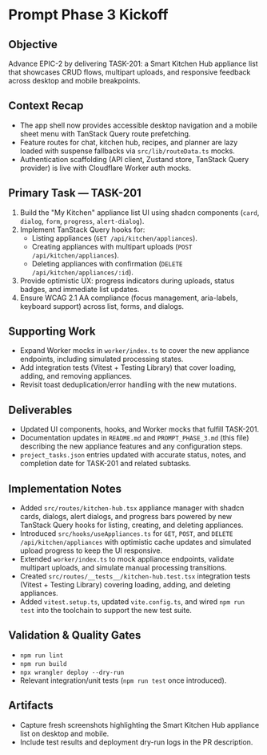 # Prompt Phase 3 Kickoff

## Objective
Advance EPIC-2 by delivering TASK-201: a Smart Kitchen Hub appliance list that showcases CRUD flows, multipart uploads, and responsive feedback across desktop and mobile breakpoints.

## Context Recap
- The app shell now provides accessible desktop navigation and a mobile sheet menu with TanStack Query route prefetching.
- Feature routes for chat, kitchen hub, recipes, and planner are lazy loaded with suspense fallbacks via `src/lib/routeData.ts` mocks.
- Authentication scaffolding (API client, Zustand store, TanStack Query provider) is live with Cloudflare Worker auth mocks.

## Primary Task — TASK-201
1. Build the "My Kitchen" appliance list UI using shadcn components (`card`, `dialog`, `form`, `progress`, `alert-dialog`).
2. Implement TanStack Query hooks for:
   - Listing appliances (`GET /api/kitchen/appliances`).
   - Creating appliances with multipart uploads (`POST /api/kitchen/appliances`).
   - Deleting appliances with confirmation (`DELETE /api/kitchen/appliances/:id`).
3. Provide optimistic UX: progress indicators during uploads, status badges, and immediate list updates.
4. Ensure WCAG 2.1 AA compliance (focus management, aria-labels, keyboard support) across list, forms, and dialogs.

## Supporting Work
- Expand Worker mocks in `worker/index.ts` to cover the new appliance endpoints, including simulated processing states.
- Add integration tests (Vitest + Testing Library) that cover loading, adding, and removing appliances.
- Revisit toast deduplication/error handling with the new mutations.

## Deliverables
- Updated UI components, hooks, and Worker mocks that fulfill TASK-201.
- Documentation updates in `README.md` and `PROMPT_PHASE_3.md` (this file) describing the new appliance features and any configuration steps.
- `project_tasks.json` entries updated with accurate status, notes, and completion date for TASK-201 and related subtasks.

## Implementation Notes
- Added `src/routes/kitchen-hub.tsx` appliance manager with shadcn cards, dialogs, alert dialogs, and progress bars powered by new TanStack Query hooks for listing, creating, and deleting appliances.
- Introduced `src/hooks/useAppliances.ts` for `GET`, `POST`, and `DELETE /api/kitchen/appliances` with optimistic cache updates and simulated upload progress to keep the UI responsive.
- Extended `worker/index.ts` to mock appliance endpoints, validate multipart uploads, and simulate manual processing transitions.
- Created `src/routes/__tests__/kitchen-hub.test.tsx` integration tests (Vitest + Testing Library) covering loading, adding, and deleting appliances.
- Added `vitest.setup.ts`, updated `vite.config.ts`, and wired `npm run test` into the toolchain to support the new test suite.

## Validation & Quality Gates
- `npm run lint`
- `npm run build`
- `npx wrangler deploy --dry-run`
- Relevant integration/unit tests (`npm run test` once introduced).

## Artifacts
- Capture fresh screenshots highlighting the Smart Kitchen Hub appliance list on desktop and mobile.
- Include test results and deployment dry-run logs in the PR description.
